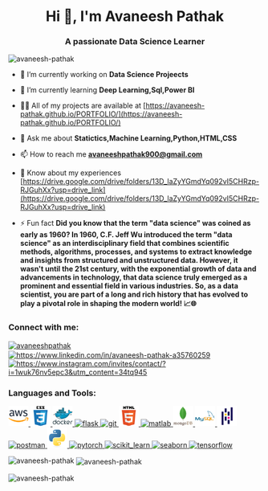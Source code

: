 <h1 align="center">Hi 👋, I'm Avaneesh Pathak</h1>
<h3 align="center">A passionate Data Science Learner</h3>

<p align="left"> <img src="https://komarev.com/ghpvc/?username=avaneesh-pathak&label=Profile%20views&color=0e75b6&style=flat" alt="avaneesh-pathak" /> </p>

- 🔭 I’m currently working on **Data Science Projeects**

- 🌱 I’m currently learning **Deep Learning,Sql,Power BI**

- 👨‍💻 All of my projects are available at [https://avaneesh-pathak.github.io/PORTFOLIO/](https://avaneesh-pathak.github.io/PORTFOLIO/)

- 💬 Ask me about **Statictics,Machine Learning,Python,HTML,CSS**

- 📫 How to reach me **avaneeshpathak900@gmail.com**

- 📄 Know about my experiences [https://drive.google.com/drive/folders/13D_laZyYGmdYq092vI5CHRzp-RJGuhXx?usp=drive_link](https://drive.google.com/drive/folders/13D_laZyYGmdYq092vI5CHRzp-RJGuhXx?usp=drive_link)

- ⚡ Fun fact **Did you know that the term "data science" was coined as early as 1960? In 1960, C.F. Jeff Wu introduced the term "data science" as an interdisciplinary field that combines scientific methods, algorithms, processes, and systems to extract knowledge and insights from structured and unstructured data. However, it wasn't until the 21st century, with the exponential growth of data and advancements in technology, that data science truly emerged as a prominent and essential field in various industries. So, as a data scientist, you are part of a long and rich history that has evolved to play a pivotal role in shaping the modern world! 📈🌐**



<h3 align="left">Connect with me:</h3>
<p align="left">
<a href="https://dev.to/avaneeshpathak" target="blank"><img align="center" src="https://raw.githubusercontent.com/rahuldkjain/github-profile-readme-generator/master/src/images/icons/Social/devto.svg" alt="avaneeshpathak" height="30" width="40" /></a>
<a href="https://linkedin.com/in/https://www.linkedin.com/in/avaneesh-pathak-a35760259" target="blank"><img align="center" src="https://raw.githubusercontent.com/rahuldkjain/github-profile-readme-generator/master/src/images/icons/Social/linked-in-alt.svg" alt="https://www.linkedin.com/in/avaneesh-pathak-a35760259" height="30" width="40" /></a>
<a href="https://instagram.com/https://www.instagram.com/invites/contact/?i=1wuk76nv5epc3&utm_content=34tq945" target="blank"><img align="center" src="https://raw.githubusercontent.com/rahuldkjain/github-profile-readme-generator/master/src/images/icons/Social/instagram.svg" alt="https://www.instagram.com/invites/contact/?i=1wuk76nv5epc3&utm_content=34tq945" height="30" width="40" /></a>
</p>

<h3 align="left">Languages and Tools:</h3>
<p align="left"> <a href="https://aws.amazon.com" target="_blank" rel="noreferrer"> <img src="https://raw.githubusercontent.com/devicons/devicon/master/icons/amazonwebservices/amazonwebservices-original-wordmark.svg" alt="aws" width="40" height="40"/> </a> <a href="https://www.w3schools.com/css/" target="_blank" rel="noreferrer"> <img src="https://raw.githubusercontent.com/devicons/devicon/master/icons/css3/css3-original-wordmark.svg" alt="css3" width="40" height="40"/> </a> <a href="https://www.docker.com/" target="_blank" rel="noreferrer"> <img src="https://raw.githubusercontent.com/devicons/devicon/master/icons/docker/docker-original-wordmark.svg" alt="docker" width="40" height="40"/> </a> <a href="https://flask.palletsprojects.com/" target="_blank" rel="noreferrer"> <img src="https://www.vectorlogo.zone/logos/pocoo_flask/pocoo_flask-icon.svg" alt="flask" width="40" height="40"/> </a> <a href="https://git-scm.com/" target="_blank" rel="noreferrer"> <img src="https://www.vectorlogo.zone/logos/git-scm/git-scm-icon.svg" alt="git" width="40" height="40"/> </a> <a href="https://www.w3.org/html/" target="_blank" rel="noreferrer"> <img src="https://raw.githubusercontent.com/devicons/devicon/master/icons/html5/html5-original-wordmark.svg" alt="html5" width="40" height="40"/> </a> <a href="https://www.mathworks.com/" target="_blank" rel="noreferrer"> <img src="https://upload.wikimedia.org/wikipedia/commons/2/21/Matlab_Logo.png" alt="matlab" width="40" height="40"/> </a> <a href="https://www.mongodb.com/" target="_blank" rel="noreferrer"> <img src="https://raw.githubusercontent.com/devicons/devicon/master/icons/mongodb/mongodb-original-wordmark.svg" alt="mongodb" width="40" height="40"/> </a> <a href="https://www.mysql.com/" target="_blank" rel="noreferrer"> <img src="https://raw.githubusercontent.com/devicons/devicon/master/icons/mysql/mysql-original-wordmark.svg" alt="mysql" width="40" height="40"/> </a> <a href="https://pandas.pydata.org/" target="_blank" rel="noreferrer"> <img src="https://raw.githubusercontent.com/devicons/devicon/2ae2a900d2f041da66e950e4d48052658d850630/icons/pandas/pandas-original.svg" alt="pandas" width="40" height="40"/> </a> <a href="https://postman.com" target="_blank" rel="noreferrer"> <img src="https://www.vectorlogo.zone/logos/getpostman/getpostman-icon.svg" alt="postman" width="40" height="40"/> </a> <a href="https://www.python.org" target="_blank" rel="noreferrer"> <img src="https://raw.githubusercontent.com/devicons/devicon/master/icons/python/python-original.svg" alt="python" width="40" height="40"/> </a> <a href="https://pytorch.org/" target="_blank" rel="noreferrer"> <img src="https://www.vectorlogo.zone/logos/pytorch/pytorch-icon.svg" alt="pytorch" width="40" height="40"/> </a> <a href="https://scikit-learn.org/" target="_blank" rel="noreferrer"> <img src="https://upload.wikimedia.org/wikipedia/commons/0/05/Scikit_learn_logo_small.svg" alt="scikit_learn" width="40" height="40"/> </a> <a href="https://seaborn.pydata.org/" target="_blank" rel="noreferrer"> <img src="https://seaborn.pydata.org/_images/logo-mark-lightbg.svg" alt="seaborn" width="40" height="40"/> </a> <a href="https://www.tensorflow.org" target="_blank" rel="noreferrer"> <img src="https://www.vectorlogo.zone/logos/tensorflow/tensorflow-icon.svg" alt="tensorflow" width="40" height="40"/> </a> </p>

<p><img align="left" src="https://github-readme-stats.vercel.app/api/top-langs?username=avaneesh-pathak&show_icons=true&locale=en&layout=compact" alt="avaneesh-pathak" /></p>

<p>&nbsp;<img align="center" src="https://github-readme-stats.vercel.app/api?username=avaneesh-pathak&show_icons=true&locale=en" alt="avaneesh-pathak" /></p>

<p><img align="center" src="https://github-readme-streak-stats.herokuapp.com/?user=avaneesh-pathak&" alt="avaneesh-pathak" /></p>

